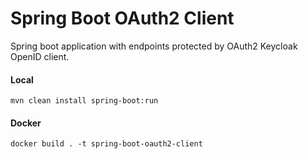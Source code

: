 # Spring Boot OAuth2 Client

Spring boot application with endpoints protected by OAuth2 Keycloak OpenID client.

#### Local
```shell
mvn clean install spring-boot:run
```

#### Docker
```shell
docker build . -t spring-boot-oauth2-client
```